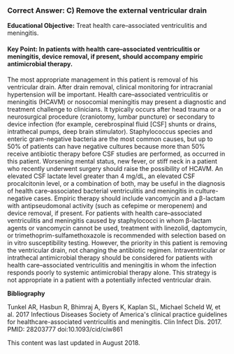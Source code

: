 
### Correct Answer: C) Remove the external ventricular drain 

**Educational Objective:** Treat health care–associated ventriculitis and meningitis.

#### **Key Point:** In patients with health care–associated ventriculitis or meningitis, device removal, if present, should accompany empiric antimicrobial therapy.

The most appropriate management in this patient is removal of his ventricular drain. After drain removal, clinical monitoring for intracranial hypertension will be important. Health care–associated ventriculitis or meningitis (HCAVM) or nosocomial meningitis may present a diagnostic and treatment challenge to clinicians. It typically occurs after head trauma or a neurosurgical procedure (craniotomy, lumbar puncture) or secondary to device infection (for example, cerebrospinal fluid [CSF] shunts or drains, intrathecal pumps, deep brain stimulator). Staphylococcus species and enteric gram-negative bacteria are the most common causes, but up to 50% of patients can have negative cultures because more than 50% receive antibiotic therapy before CSF studies are performed, as occurred in this patient. Worsening mental status, new fever, or stiff neck in a patient who recently underwent surgery should raise the possibility of HCAVM. An elevated CSF lactate level greater than 4 mg/dL, an elevated CSF procalcitonin level, or a combination of both, may be useful in the diagnosis of health care–associated bacterial ventriculitis and meningitis in culture-negative cases. Empiric therapy should include vancomycin and a β-lactam with antipseudomonal activity (such as cefepime or meropenem) and device removal, if present.
For patients with health care–associated ventriculitis and meningitis caused by staphylococci in whom β-lactam agents or vancomycin cannot be used, treatment with linezolid, daptomycin, or trimethoprim-sulfamethoxazole is recommended with selection based on in vitro susceptibility testing. However, the priority in this patient is removing the ventricular drain, not changing the antibiotic regimen.
Intraventricular or intrathecal antimicrobial therapy should be considered for patients with health care–associated ventriculitis and meningitis in whom the infection responds poorly to systemic antimicrobial therapy alone. This strategy is not appropriate in a patient with a potentially infected ventricular drain.

**Bibliography**

Tunkel AR, Hasbun R, Bhimraj A, Byers K, Kaplan SL, Michael Scheld W, et al. 2017 Infectious Diseases Society of America's clinical practice guidelines for healthcare-associated ventriculitis and meningitis. Clin Infect Dis. 2017. PMID: 28203777 doi:10.1093/cid/ciw861

This content was last updated in August 2018.